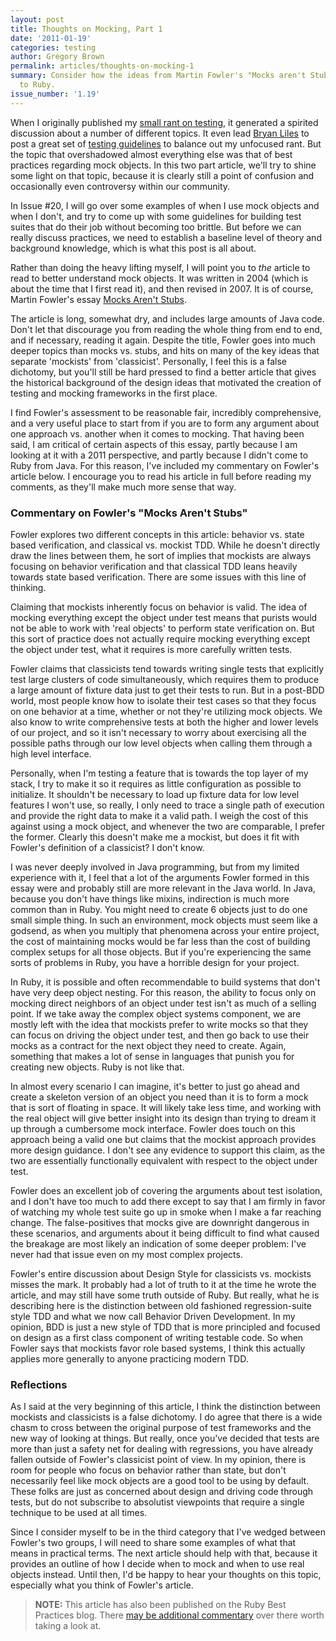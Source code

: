 ```yaml
---
layout: post
title: Thoughts on Mocking, Part 1
date: '2011-01-19'
categories: testing
author: Gregory Brown
permalink: articles/thoughts-on-mocking-1
summary: Consider how the ideas from Martin Fowler's "Mocks aren't Stubs" can be applied
  to Ruby.
issue_number: '1.19'
---
```


When I originally published my [small rant on testing](http://practicingruby.com/articles/dirty-testing-secrets), it generated a spirited discussion about a number of different topics. It even lead [Bryan Liles](http://twitter.com/bryanl) to post a great set of [testing guidelines](https://gist.github.com/785610) to balance out my unfocused rant. But the topic that overshadowed almost everything else was that of best practices regarding mock objects. In this two part article, we'll try to shine some light on that topic, because it is clearly still a point of confusion and occasionally even controversy within our community.

In Issue #20, I will go over some examples of when I use mock objects and when I don't, and try to come up with some guidelines for building test suites that do their job without becoming too brittle. But before we can really discuss practices, we need to establish a baseline level of theory and background knowledge, which is what this post is all about.

Rather than doing the heavy lifting myself, I will point you to *the* article to read to better understand mock objects. It was written in 2004 (which is about the time that I first read it), and then revised in 2007. It is of course, Martin Fowler's essay [Mocks Aren't Stubs](http://martinfowler.com/articles/mocksArentStubs.html).

The article is long, somewhat dry, and includes large amounts of Java code. Don't let that discourage you from reading the whole thing from end to end, and if necessary, reading it again. Despite the title, Fowler goes into much deeper topics than mocks vs. stubs, and hits on many of the key ideas that separate 'mockists' from 'classicist'. Personally, I feel this is a false dichotomy, but you'll still be hard pressed to find a better article that gives the historical background of the design ideas that motivated the creation of testing and mocking frameworks in the first place.

I find Fowler's assessment to be reasonable fair, incredibly comprehensive, and a very useful place to start from if you are to form any argument about one approach vs. another when it comes to mocking. That having been said, I am critical of certain aspects of this essay, partly because I am looking at it with a 2011 perspective, and partly because I didn't come to Ruby from Java. For this reason, I've included my commentary on Fowler's article below. I encourage you to read his article in full before reading my comments, as they'll make much more sense that way.

### Commentary on Fowler's "Mocks Aren't Stubs"

Fowler explores two different concepts in this article: behavior vs. state based verification, and classical vs. mockist TDD. While he doesn't directly draw the lines between them, he sort of implies that mockists are always focusing on behavior verification and that classical TDD leans heavily towards state based verification. There are some issues with this line of thinking.

Claiming that mockists inherently focus on behavior is valid. The idea of mocking everything except the object under test means that purists would not be able to work with 'real objects' to perform state verification on. But this sort of practice does not actually require mocking everything except the object under test, what it requires is more carefully written tests.

Fowler claims that classicists tend towards writing single tests that explicitly test large clusters of code simultaneously, which requires them to produce a large amount of fixture data just to get their tests to run. But in a post-BDD world, most people know how to isolate their test cases so that they focus on one behavior at a time, whether or not they're utilizing mock objects. We also know to write comprehensive tests at both the higher and lower levels of our project, and so it isn't necessary to worry about exercising all the possible paths through our low level objects when calling them through a high level interface.

Personally, when I'm testing a feature that is towards the top layer of my stack, I try to make it so it requires as little configuration as possible to initialize. It shouldn't be necessary to load up fixture data for low level features I won't use, so really, I only need to trace a single path of execution and provide the right data to make it a valid path. I weigh the cost of this against using a mock object, and whenever the two are comparable, I prefer the former. Clearly this doesn't make me a mockist, but does it fit with Fowler's definition of a classicist? I don't know.

I was never deeply involved in Java programming, but from my limited experience with it, I feel that a lot of the arguments Fowler formed in this essay were and probably still are more relevant in the Java world. In Java, because you don't have things like mixins, indirection is much more common than in Ruby. You might need to create 6 objects just to do one small simple thing. In such an environment, mock objects must seem like a godsend, as when you multiply that phenomena across your entire project, the cost of maintaining mocks would be far less than the cost of building complex setups for all those objects. But if you're experiencing the same sorts of problems in Ruby, you have a horrible design for your project.

In Ruby, it is possible and often recommendable to build systems that don't have very deep object nesting. For this reason, the ability to focus only on mocking direct neighbors of an object under test isn't as much of a selling point. If we take away the complex object systems component, we are mostly left with the idea that mockists prefer to write mocks so that they can focus on driving the object under test, and then go back to use their mocks as a contract for the next object they need to create. Again, something that makes a lot of sense in languages that punish you for creating new objects. Ruby is not like that.

In almost every scenario I can imagine, it's better to just go ahead and create a skeleton version of an object you need than it is to form a mock that is sort of floating in space. It will likely take less time, and working with the real object will give better insight into its design than trying to dream it up through a cumbersome mock interface. Fowler does touch on this approach being a valid one but claims that the mockist approach provides more design guidance. I don't see any evidence to support this claim, as the two are essentially functionally equivalent with respect to the object under test.

Fowler does an excellent job of covering the arguments about test isolation, and I don't have too much to add there except to say that I am firmly in favor of watching my whole test suite go up in smoke when I make a far reaching change. The false-positives that mocks give are downright dangerous in these scenarios, and arguments about it being difficult to find what caused the breakage are most likely an indication of some deeper problem: I've never had that issue even on my most complex projects.

Fowler's entire discussion about Design Style for classicists vs. mockists misses the mark. It probably had a lot of truth to it at the time he wrote the article, and may still have some truth outside of Ruby. But really, what he is describing here is the distinction between old fashioned regression-suite style TDD and what we now call Behavior Driven Development. In my opinion, BDD is just a new style of TDD that is more principled and focused on design as a first class component of writing testable code. So when Fowler says that mockists favor role based systems, I think this actually applies more generally to anyone practicing modern TDD.

### Reflections

As I said at the very beginning of this article, I think the distinction between mockists and classicists is a false dichotomy. I do agree that there is a wide chasm to cross between the original purpose of test frameworks and the new way of looking at things. But really, once you've decided that tests are more than just a safety net for dealing with regressions, you have already fallen outside of Fowler's classicist point of view. In my opinion, there is room for people who focus on behavior rather than state, but don't necessarily feel like mock objects are a good tool to be using by default. These folks are just as concerned about design and driving code through tests, but do not subscribe to absolutist viewpoints that require a single technique to be used at all times.

Since I consider myself to be in the third category that I've wedged between Fowler's two groups, I will need to share some examples of what that means in practical terms. The next article should help with that, because it provides an outline of how I decide when to mock and when to use real objects instead. Until then, I'd be happy to hear your thoughts on this topic, especially what you think of Fowler's article.

  
> **NOTE:** This article has also been published on the Ruby Best Practices blog. There [may be additional commentary](http://blog.rubybestpractices.com/posts/gregory/051-issue-19-thoughts-on-mocking.html#disqus_thread) 
over there worth taking a look at.
